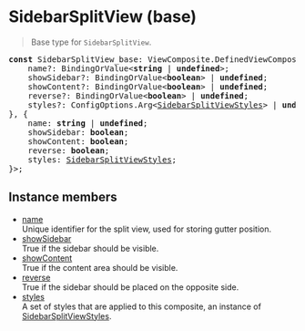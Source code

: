 # SidebarSplitView (base)

> Base type for `SidebarSplitView`.

<pre class="docgen_signature"><b>const</b> SidebarSplitView_base: ViewComposite.DefinedViewComposite&lt;{<br>    name?: BindingOrValue&lt;<b>string</b> | <b>undefined</b>&gt;;<br>    showSidebar?: BindingOrValue&lt;<b>boolean</b>&gt; | <b>undefined</b>;<br>    showContent?: BindingOrValue&lt;<b>boolean</b>&gt; | <b>undefined</b>;<br>    reverse?: BindingOrValue&lt;<b>boolean</b>&gt; | <b>undefined</b>;<br>    styles?: ConfigOptions.Arg&lt;<a href="SidebarSplitViewStyles.md">SidebarSplitViewStyles</a>&gt; | <b>undefined</b>;<br>}, {<br>    name: <b>string</b> | <b>undefined</b>;<br>    showSidebar: <b>boolean</b>;<br>    showContent: <b>boolean</b>;<br>    reverse: <b>boolean</b>;<br>    styles: <a href="SidebarSplitViewStyles.md">SidebarSplitViewStyles</a>;<br>}&gt;;</pre>

## Instance members

- [<!--{ref:property}-->name](SidebarSplitView_base_name.md) \
    Unique identifier for the split view, used for storing gutter position.
- [<!--{ref:property}-->showSidebar](SidebarSplitView_base_showSidebar.md) \
    True if the sidebar should be visible.
- [<!--{ref:property}-->showContent](SidebarSplitView_base_showContent.md) \
    True if the content area should be visible.
- [<!--{ref:property}-->reverse](SidebarSplitView_base_reverse.md) \
    True if the sidebar should be placed on the opposite side.
- [<!--{ref:property}-->styles](SidebarSplitView_base_styles.md) \
    A set of styles that are applied to this composite, an instance of [SidebarSplitViewStyles](SidebarSplitViewStyles.md).